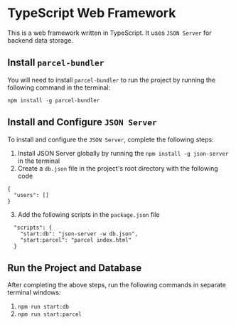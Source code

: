 # TypeScript Web Framework

This is a web framework written in TypeScript. It uses `JSON Server` for backend data
storage.

## Install `parcel-bundler`

You will need to install `parcel-bundler` to run the project by running the following
command in the terminal:

`npm install -g parcel-bundler`

## Install and Configure `JSON Server`

To install and configure the `JSON Server`, complete the following steps:

1. Install JSON Server globally by running the `npm install -g json-server` in the terminal
2. Create a `db.json` file in the project's root directory with the following code
```
{
  "users": []
}
```
3. Add the following scripts in the `package.json` file
```
  "scripts": {
    "start:db": "json-server -w db.json",
    "start:parcel": "parcel index.html"
  }
```

## Run the Project and Database

After completing the above steps, run the following commands in separate terminal windows:

1. `npm run start:db`
2. `npm run start:parcel`
